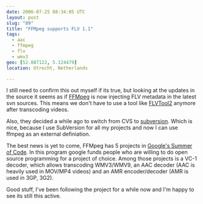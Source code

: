 ```yaml
---
date: 2006-07-25 08:34:05 UTC
layout: post
slug: "89"
title: "FFMpeg supports FLV 1.1"
tags:
  - aac
  - ffmpeg
  - flv
  - wmv3
geo: [52.087122, 5.124479]
location: Utrecht, Netherlands

---
```


I still need to confirm this out myself if its true, but looking at the
updates in the source it seems as if
<a href="http://ffmpeg.mplayerhq.hu/FFMpeg" class="dead-link">FFMpeg</a> is
now injecting FLV metadata in the latest svn sources. This means we don't have
to use a tool like <a href="http://rubyforge.org/projects/flvtool2/" class="dead-link">FLVTool2</a>
anymore after transcoding videos.

Also, they decided a while ago to switch from CVS to <a href="http://subversion.tigris.org/">subversion</a>.
Which is nice, because I use SubVersion for all my projects and now I can use
ffmpeg as an external definiation.

The best news is yet to come, FFMpeg has 5 projects in
<a href="http://code.google.com/soc/ffmpeg/about.html" class="dead-link">Google's Summer of Code</a>.
In this program google funds people who are willing to do open source
programming for a project of choice. Among those projects is a VC-1 decoder,
which allows transcoding WMV3/WMV9, an AAC decoder (AAC is heavily used in
MOV/MP4 videos) and an AMR encoder/decoder (AMR is used in 3GP, 3G2).

Good stuff, I've been following the project for a while now and I'm happy to
see its still this active.
